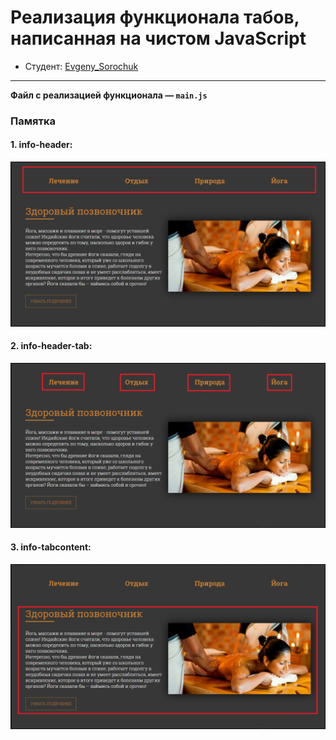 # Реализация функционала табов, написанная на чистом JavaScript

* Студент: [Evgeny_Sorochuk](https://vk.com/id161031828)
---

**Файл с реализацией функционала — `main.js`**

### Памятка

#### 1. info-header:

![Info-header](https://github.com/EvgenySor/Pictures/raw/master/info-header.png)

#### 2. info-header-tab:
![Info-header](https://github.com/EvgenySor/Pictures/raw/master/info-header-tab.png)

#### 3. info-tabcontent:
![Info-header](https://github.com/EvgenySor/Pictures/raw/master/info-tabcontent.png)
